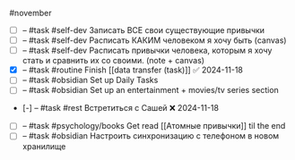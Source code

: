 #november 

- [ ] – #task #self-dev Записать ВСЕ свои существующие привычки
- [ ] – #task #self-dev Расписать КАКИМ человеком я хочу быть (canvas)
- [ ] – #task #self-dev Расписать привычки человека, которым я хочу стать и сравнить их со своими. (note + canvas)
- [x] – #task #routine Finish [[data transfer (task)]] ✅ 2024-11-18
- [ ] – #task #obsidian Set up Daily Tasks
- [ ] – #task #obsidian Set up an entertainment + movies/tv series section
- [-] – #task #rest Встретиться с Сашей ❌ 2024-11-18
- [ ] – #task #psychology/books Get read [[Атомные привычки]] til the end 
- [ ] – #task #obsidian Настроить синхронизацию с телефоном в новом хранилище